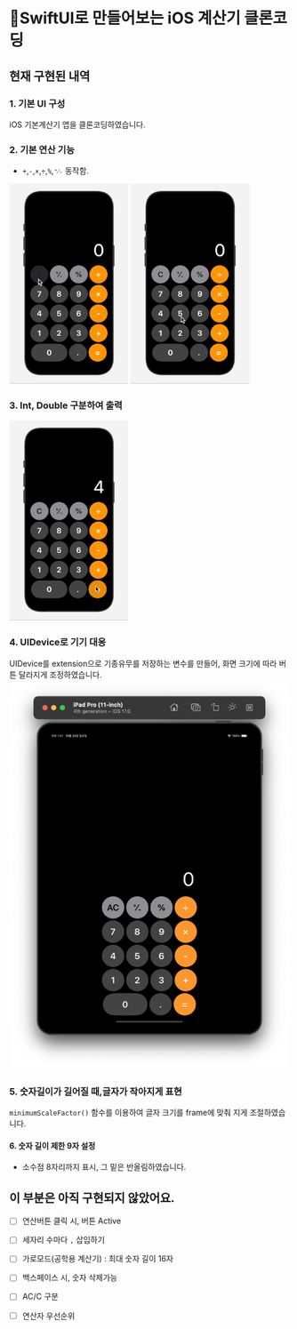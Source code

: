 # 📱SwiftUI로 만들어보는 iOS 계산기 클론코딩


## 현재 구현된 내역

### 1. 기본 UI 구성
iOS 기본계산기 앱을 클론코딩하였습니다.

### 2. 기본 연산 기능
- `+`,`-`,`×`,`÷`,`%`,`⁺⁄₋` 동작함.

![](/demo/calc-basic.gif)
![](/demo/calc-percent.gif)
 
### 3. Int, Double 구분하여 출력
![](/demo/calc-double.gif)

### 4. UIDevice로 기기 대응
UIDevice를 extension으로 기종유무를 저장하는 변수를 만들어, 화면 크기에 따라 버튼 달라지게 조정하였습니다.
![아이패드](/demo/ipad-calc.png)

### 5. 숫자길이가 길어질 때,글자가 작아지게 표현
`minimumScaleFactor()` 함수를 이용하여 글자 크기를 frame에 맞춰 지게 조절하였습니다.

#### 6. 숫자 길이 제한 9자 설정
- 소수점 8자리까지 표시, 그 밑은 반올림하였습니다.


## 이 부분은 아직 구현되지 않았어요.
- [ ] 연산버튼 클릭 시, 버튼 Active
- [ ] 세자리 수마다 `,` 삽입하기 
- [ ] 가로모드(공학용 계산기) : 최대 숫자 길이 16자 
- [ ] 백스페이스 시, 숫자 삭제가능
- [ ] AC/C 구분
- [ ] 연산자 우선순위

